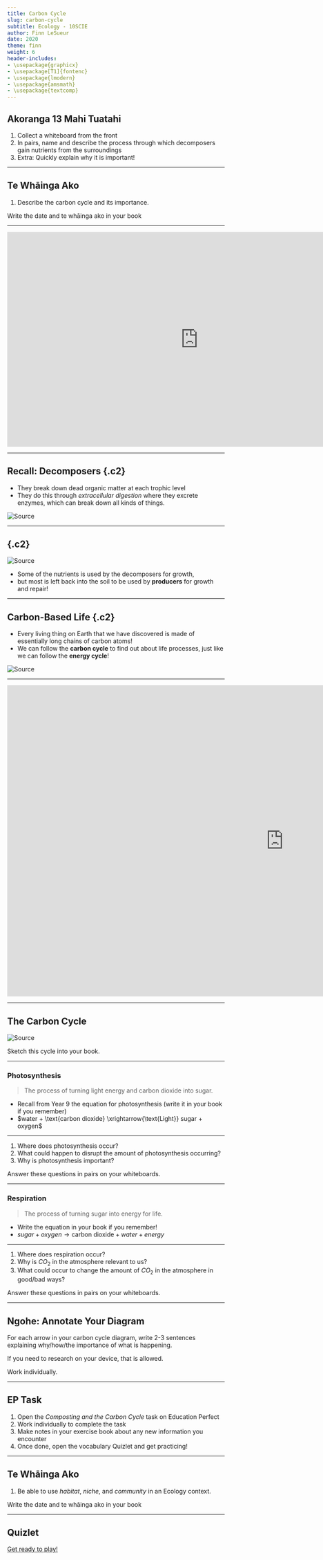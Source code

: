 ```yaml
---
title: Carbon Cycle
slug: carbon-cycle
subtitle: Ecology - 10SCIE
author: Finn LeSueur
date: 2020
theme: finn
weight: 6
header-includes:
- \usepackage{graphicx}
- \usepackage[T1]{fontenc}
- \usepackage{lmodern}
- \usepackage{amsmath}
- \usepackage{textcomp}
---
```


## Akoranga 13 Mahi Tuatahi

1. Collect a whiteboard from the front
2. In pairs, name and describe the process through which decomposers gain nutrients from the surroundings
3. Extra: Quickly explain why it is important!

---

## Te Whāinga Ako

1. Describe the carbon cycle and its importance.

<p class="instruction">Write the date and te whāinga ako in your book</p>

---

<iframe width="884" height="497" src="https://www.youtube.com/embed/NHqEthRCqQ4" frameborder="0" allow="accelerometer; autoplay; clipboard-write; encrypted-media; gyroscope; picture-in-picture" allowfullscreen></iframe>

---

## Recall: Decomposers {.c2}

- They break down dead organic matter at each trophic level
- They do this through _extracellular digestion_ where they excrete enzymes, which can break down all kinds of things.

![[Source](https://en.wikipedia.org/wiki/Ecological_pyramid)](https://upload.wikimedia.org/wikipedia/commons/thumb/d/d4/Ecological_Pyramid.png/720px-Ecological_Pyramid.png)

---

## {.c2}

![[Source](https://en.wikipedia.org/wiki/Ecological_pyramid)](https://upload.wikimedia.org/wikipedia/commons/thumb/d/d4/Ecological_Pyramid.png/720px-Ecological_Pyramid.png)

- Some of the nutrients is used by the decomposers for growth,
- but most is left back into the soil to be used by __producers__ for growth and repair!

---

## Carbon-Based Life {.c2}

- Every living thing on Earth that we have discovered is made of essentially long chains of carbon atoms!
- We can follow the __carbon cycle__ to find out about life processes, just like we can follow the __energy cycle__!

![[Source](https://www.cartoonstock.com/directory/c/carbon-based.asp)](https://s3.amazonaws.com/lowres.cartoonstock.com/science-alien-martian-flying_saucer-saucer-space-rman824_low.jpg)

---

<iframe width="1280" height="720" src="https://www.youtube.com/embed/fQCrrPohyts" frameborder="0" allow="accelerometer; autoplay; clipboard-write; encrypted-media; gyroscope; picture-in-picture" allowfullscreen></iframe>

---

## The Carbon Cycle

![[Source](https://microbiologyclass.com/carbon-cycle/)](https://microbiologyclass.com/wp-content/uploads/2020/07/Carbon-Cycle-Diagram-1024x848.jpg)

<p class="instruction">Sketch this cycle into your book.</p>

---

### Photosynthesis

> The process of turning light energy and carbon dioxide into sugar.

- Recall from Year 9 the equation for photosynthesis (write it in your book if you remember)
- $water + \text{carbon dioxide} \xrightarrow{\text{Light}} sugar + oxygen$

---

1. Where does photosynthesis occur?
2. What could happen to disrupt the amount of photosynthesis occurring?
3. Why is photosynthesis important?

<p class="instruction">Answer these questions in pairs on your whiteboards.</p>

---

### Respiration

> The process of turning sugar into energy for life.

- Write the equation in your book if you remember!
- $sugar + oxygen \rightarrow \text{carbon dioxide} + water + energy$

---

1. Where does respiration occur?
2. Why is $CO_{2}$ in the atmosphere relevant to us?
3. What could occur to change the amount of $CO_{2}$ in the atmosphere in good/bad ways?

<p class="instruction">Answer these questions in pairs on your whiteboards.</p>

---

## Ngohe: Annotate Your Diagram

For each arrow in your carbon cycle diagram, write 2-3 sentences explaining why/how/the importance of what is happening.

If you need to research on your device, that is allowed.

<p class="instruction">Work individually.</p>

---

## EP Task

1. Open the _Composting and the Carbon Cycle_ task on Education Perfect
2. Work individually to complete the task
3. Make notes in your exercise book about any new information you encounter
4. Once done, open the vocabulary Quizlet and get practicing!

---

## Te Whāinga Ako

1. Be able to use _habitat_, _niche_, and _community_ in an Ecology context.

<p class="instruction">Write the date and te whāinga ako in your book</p>

---

## Quizlet

[Get ready to play!](https://quizlet.com/_90kocn?x=1qqt&i=10osx2)
